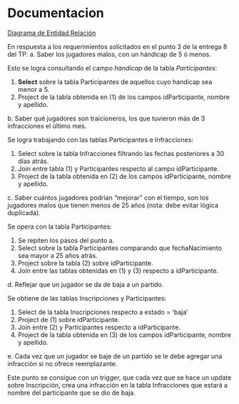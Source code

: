Documentacion
=============

[Diagrama de Entidad Relación](http://i.imgur.com/1WKKxRX.png)

En respuesta a los requerimientos solicitados en el punto 3 de la entrega 8 del TP:
a.	Saber los jugadores malos, con un hándicap de 5 ó menos.

Esto se logra consultando el campo *handicap* de la tabla *Participantes*:
1.	**Select** sobre la tabla Participantes de aquellos cuyo handicap sea menor a 5.
2.	Project de la tabla obtenida en (1) de los campos idParticipante, nombre y apellido.


b.	Saber qué jugadores son traicioneros, los que tuvieron más de 3 infracciones el último mes.

Se logra trabajando con las tablas Participantes e Infracciones:
1.	Select sobre la tabla Infracciones filtrando las fechas posteriores a 30 días atrás.
2.	Join entre tabla (1) y Participantes respecto al campo idParticipante.
3.	Project de la tabla obtenida en (2) de los campos idParticipante, nombre y apellido.


c.	Saber cuántos jugadores podrían “mejorar” con el tiempo, son los jugadores malos que tienen menos de 25 años (nota: debe evitar lógica duplicada).

Se opera con la tabla Participantes:
1.	Se repiten los pasos del punto a.
2.	Select sobre la tabla Participantes comparando que fechaNacimiento sea mayor a 25 años atrás.
3.	Project sobre la tabla (2) sobre idParticipante.
4.	Join entre las tablas obtenidas en (1) y (3) respecto a idParticipante.


d.	Reflejar que un jugador se da de baja a un partido.

Se obtiene de las tablas Inscripciones y Participantes:
1.	Select de la tabla Inscripciones respecto a estado = ‘baja’
2.	Project de (1) sobre idParticipante.
3.	Join entre (2) y Participantes respecto a idParticipante.
4.	Project de la tabla obtenida en (3) de los campos idParticipante, nombre y apellido.


e.	Cada vez que un jugador se baje de un partido se le debe agregar una infracción si no ofrece reemplazante.

Este punto se consigue con un trigger, que cada vez que se hace un update sobre Inscripción, crea una infracción en la tabla Infracciones que estará a nombre del participante que se dio de baja.
